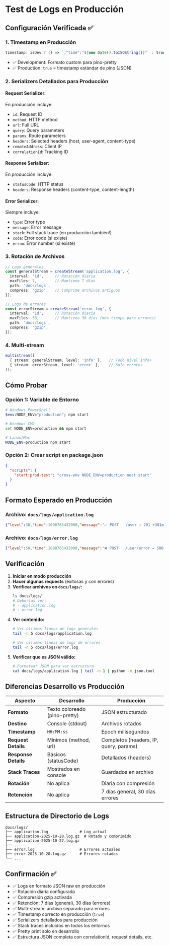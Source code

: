 # Test de Logs en Producción

## Configuración Verificada ✅

### 1. **Timestamp en Producción**
```typescript
timestamp: isDev ? () => `,"time":"${new Date().toISOString()}"` : true
```
- ✅ Development: Formato custom para pino-pretty
- ✅ Production: `true` = timestamp estándar de pino (JSON)

### 2. **Serializers Detallados para Producción**

#### Request Serializer:
En producción incluye:
- `id`: Request ID
- `method`: HTTP method
- `url`: Full URL
- `query`: Query parameters
- `params`: Route parameters
- `headers`: Selected headers (host, user-agent, content-type)
- `remoteAddress`: Client IP
- `correlationId`: Tracking ID

#### Response Serializer:
En producción incluye:
- `statusCode`: HTTP status
- `headers`: Response headers (content-type, content-length)

#### Error Serializer:
Siempre incluye:
- `type`: Error type
- `message`: Error message
- `stack`: Full stack trace (en producción también!)
- `code`: Error code (si existe)
- `errno`: Error number (si existe)

### 3. **Rotación de Archivos**
```typescript
// Logs generales
const generalStream = createStream('application.log', {
  interval: '1d',     // Rotación diaria
  maxFiles: 7,        // Mantiene 7 días
  path: 'docs/logs',
  compress: 'gzip',   // Comprime archivos antiguos
});

// Logs de errores
const errorStream = createStream('error.log', {
  interval: '1d',     // Rotación diaria
  maxFiles: 30,       // Mantiene 30 días (más tiempo para errores)
  path: 'docs/logs',
  compress: 'gzip',
});
```

### 4. **Multi-stream**
```typescript
multistream([
  { stream: generalStream, level: 'info' },   // Todo nivel info+
  { stream: errorStream, level: 'error' },    // Solo errores
]);
```

## Cómo Probar

### Opción 1: Variable de Entorno
```bash
# Windows PowerShell
$env:NODE_ENV="production"; npm start

# Windows CMD
set NODE_ENV=production && npm start

# Linux/Mac
NODE_ENV=production npm start
```

### Opción 2: Crear script en package.json
```json
{
  "scripts": {
    "start:prod-test": "cross-env NODE_ENV=production nest start"
  }
}
```

## Formato Esperado en Producción

### Archivo: `docs/logs/application.log`
```json
{"level":30,"time":1698765432000,"message":"✅ POST   /user → 201 +381ms","req":{"id":"req-123","method":"POST","url":"/user","query":{},"params":{},"headers":{"host":"localhost:3001","user-agent":"Mozilla/5.0","content-type":"application/json"},"remoteAddress":"::1","correlationId":"e7d60a11-262a-41ad-a8c7-4b5a22332951"},"res":{"statusCode":201,"headers":{"content-type":"application/json","content-length":"156"}},"responseTime":381}
```

### Archivo: `docs/logs/error.log`
```json
{"level":50,"time":1698765433000,"message":"❌ POST   /user/error → 500 +234ms - Internal Server Error","req":{"id":"req-124","method":"POST","url":"/user/error","query":{},"params":{},"headers":{"host":"localhost:3001","user-agent":"Mozilla/5.0","content-type":"application/json"},"remoteAddress":"::1","correlationId":"abc-123"},"res":{"statusCode":500},"err":{"type":"DATABASE_ACTION","message":"Connection failed","stack":"Error: Connection failed\n    at UserService.create (/app/src/user.service.ts:45:11)\n    ...","code":"ECONNREFUSED"},"responseTime":234}
```

## Verificación

1. **Iniciar en modo producción**
2. **Hacer algunas requests** (exitosas y con errores)
3. **Verificar archivos en `docs/logs/`:**
   ```bash
   ls docs/logs/
   # Deberías ver:
   # - application.log
   # - error.log
   ```
4. **Ver contenido:**
   ```bash
   # Ver últimas líneas de logs generales
   tail -n 5 docs/logs/application.log
   
   # Ver últimas líneas de logs de errores
   tail -n 5 docs/logs/error.log
   ```
5. **Verificar que es JSON válido:**
   ```bash
   # Formatear JSON para ver estructura
   cat docs/logs/application.log | tail -n 1 | python -m json.tool
   ```

## Diferencias Desarrollo vs Producción

| Aspecto | Desarrollo | Producción |
|---------|-----------|------------|
| **Formato** | Texto coloreado (pino-pretty) | JSON estructurado |
| **Destino** | Console (stdout) | Archivos rotados |
| **Timestamp** | `HH:MM:ss` | Epoch milisegundos |
| **Request Details** | Mínimos (method, url) | Completos (headers, IP, query, params) |
| **Response Details** | Básicos (statusCode) | Detallados (headers) |
| **Stack Traces** | Mostrados en console | Guardados en archivo |
| **Rotación** | No aplica | Diaria con compresión |
| **Retención** | No aplica | 7 días general, 30 días errores |

## Estructura de Directorio de Logs

```
docs/logs/
├── application.log              # Log actual
├── application-2025-10-28.log.gz  # Rotado y comprimido
├── application-2025-10-27.log.gz
├── ...
├── error.log                    # Errores actuales
├── error-2025-10-28.log.gz      # Errores rotados
└── ...
```

## Confirmación ✅

- ✅ Logs en formato JSON raw en producción
- ✅ Rotación diaria configurada
- ✅ Compresión gzip activada
- ✅ Retención: 7 días (general), 30 días (errores)
- ✅ Multi-stream: archivo separado para errores
- ✅ Timestamp correcto en producción (`true`)
- ✅ Serializers detallados para producción
- ✅ Stack traces incluidos en todos los entornos
- ✅ Pretty print solo en desarrollo
- ✅ Estructura JSON completa con correlationId, request details, etc.
